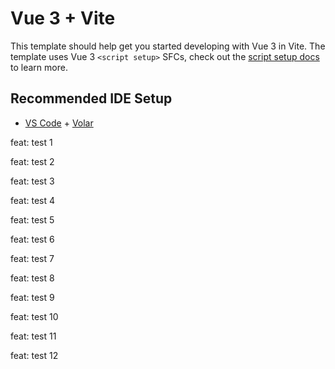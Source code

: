 # Vue 3 + Vite

This template should help get you started developing with Vue 3 in Vite. The template uses Vue 3 `<script setup>` SFCs, check out the [script setup docs](https://v3.vuejs.org/api/sfc-script-setup.html#sfc-script-setup) to learn more.

## Recommended IDE Setup

- [VS Code](https://code.visualstudio.com/) + [Volar](https://marketplace.visualstudio.com/items?itemName=Vue.volar)

feat: test 1

feat: test 2

feat: test 3

feat: test 4

feat: test 5

feat: test 6

feat: test 7

feat: test 8

feat: test 9

feat: test 10

feat: test 11

feat: test 12
